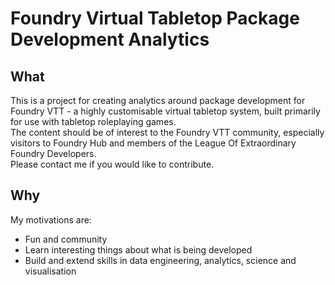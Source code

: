 # Foundry Virtual Tabletop Package Development Analytics

## What

This is a project for creating analytics around package development for Foundry VTT - a highly customisable virtual tabletop system, built primarily for use with tabletop roleplaying games.    
The content should be of interest to the Foundry VTT community, especially visitors to Foundry Hub and members of the League Of Extraordinary Foundry Developers.   
Please contact me if you would like to contribute.  


## Why

My motivations are:  

- Fun and community  
- Learn interesting things about what is being developed    
- Build and extend skills in data engineering, analytics, science and visualisation   
